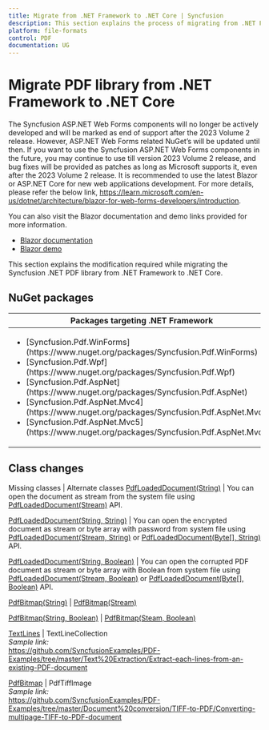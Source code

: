 ```yaml
---
title: Migrate from .NET Framework to .NET Core | Syncfusion 
description: This section explains the process of migrating from .NET Framework to .NET Core for classes, methods, properties and events. 
platform: file-formats
control: PDF
documentation: UG
---
```


# Migrate PDF library from .NET Framework to .NET Core 

The Syncfusion ASP.NET Web Forms components will no longer be actively developed and will be marked as end of support after the 2023 Volume 2 release. However, ASP.NET Web Forms related NuGet’s will be updated until then. If you want to use the Syncfusion ASP.NET Web Forms components in the future, you may continue to use till version 2023 Volume 2 release, and bug fixes will be provided as patches as long as Microsoft supports it, even after the 2023 Volume 2 release. It is recommended to use the latest Blazor or ASP.NET Core for new web applications development. For more details, please refer the below link,
https://learn.microsoft.com/en-us/dotnet/architecture/blazor-for-web-forms-developers/introduction. 

You can also visit the Blazor documentation and demo links provided for more information.
* [Blazor documentation](https://blazor.syncfusion.com/documentation/introduction)
* [Blazor demo](https://blazor.syncfusion.com/demos/)

This section explains the modification required while migrating the Syncfusion .NET PDF library from .NET Framework to .NET Core.

## NuGet packages 

<table>
<tr>
<thead>
<th>Packages targeting .NET Framework</th>
<th>Packages targeting .NET Standard 2.0/.NET Core</th>
</thead>
</tr>
<tr>
<td>
<ul>
<li>[Syncfusion.Pdf.WinForms](https://www.nuget.org/packages/Syncfusion.Pdf.WinForms)</li>
<li>[Syncfusion.Pdf.Wpf](https://www.nuget.org/packages/Syncfusion.Pdf.Wpf)</li>
<li>[Syncfusion.Pdf.AspNet](https://www.nuget.org/packages/Syncfusion.Pdf.AspNet)</li>
<li>[Syncfusion.Pdf.AspNet.Mvc4](https://www.nuget.org/packages/Syncfusion.Pdf.AspNet.Mvc4)</li>
<li>[Syncfusion.Pdf.AspNet.Mvc5](https://www.nuget.org/packages/Syncfusion.Pdf.AspNet.Mvc5)</li>
</ul>
</td>
<td> 
[Syncfusion.Pdf.Net.Core](https://www.nuget.org/packages/Syncfusion.Pdf.Net.Core) 
</td>
</tr>
</table>

## Class changes 

Missing classes | Alternate classes 
[PdfLoadedDocument(String)](https://help.syncfusion.com/cr/file-formats/Syncfusion.Pdf.Parsing.PdfLoadedDocument.html#Syncfusion_Pdf_Parsing_PdfLoadedDocument__ctor_System_String_) | You can open the document as stream from the system file using [PdfLoadedDocument(Stream)](https://help.syncfusion.com/cr/file-formats/Syncfusion.Pdf.Parsing.PdfLoadedDocument.html#Syncfusion_Pdf_Parsing_PdfLoadedDocument__ctor_System_IO_Stream_) API.  

[PdfLoadedDocument(String, String)](https://help.syncfusion.com/cr/file-formats/Syncfusion.Pdf.Parsing.PdfLoadedDocument.html#Syncfusion_Pdf_Parsing_PdfLoadedDocument__ctor_System_String_System_String_) | You can open the encrypted document as stream or byte array with password from system file using [PdfLoadedDocument(Stream, String)](https://help.syncfusion.com/cr/file-formats/Syncfusion.Pdf.Parsing.PdfLoadedDocument.html#Syncfusion_Pdf_Parsing_PdfLoadedDocument__ctor_System_IO_Stream_System_String_) or [PdfLoadedDocument(Byte[], String)](https://help.syncfusion.com/cr/file-formats/Syncfusion.Pdf.Parsing.PdfLoadedDocument.html#Syncfusion_Pdf_Parsing_PdfLoadedDocument__ctor_System_Byte___System_String_) API. 

[PdfLoadedDocument(String, Boolean)](https://help.syncfusion.com/cr/file-formats/Syncfusion.Pdf.Parsing.PdfLoadedDocument.html#Syncfusion_Pdf_Parsing_PdfLoadedDocument__ctor_System_String_System_Boolean_) | You can open the corrupted PDF document as stream or byte array with Boolean from system file using [PdfLoadedDocument(Stream, Boolean)](https://help.syncfusion.com/cr/file-formats/Syncfusion.Pdf.Parsing.PdfLoadedDocument.html#Syncfusion_Pdf_Parsing_PdfLoadedDocument__ctor_System_IO_Stream_System_Boolean_) or [PdfLoadedDocument(Byte[], Boolean)](https://help.syncfusion.com/cr/file-formats/Syncfusion.Pdf.Parsing.PdfLoadedDocument.html#Syncfusion_Pdf_Parsing_PdfLoadedDocument__ctor_System_Byte___System_Boolean_) API. 

[PdfBitmap(String)](https://help.syncfusion.com/cr/file-formats/Syncfusion.Pdf.Graphics.PdfBitmap.html#Syncfusion_Pdf_Graphics_PdfBitmap__ctor_System_String_) | [PdfBitmap(Stream)](https://help.syncfusion.com/cr/file-formats/Syncfusion.Pdf.Graphics.PdfBitmap.html#Syncfusion_Pdf_Graphics_PdfBitmap__ctor_System_IO_Stream_)

[PdfBitmap(String, Boolean)](https://help.syncfusion.com/cr/file-formats/Syncfusion.Pdf.Graphics.PdfBitmap.html#Syncfusion_Pdf_Graphics_PdfBitmap__ctor_System_String_System_Boolean_) | [PdfBitmap(Steam, Boolean)](https://help.syncfusion.com/cr/file-formats/Syncfusion.Pdf.Graphics.PdfBitmap.html#Syncfusion_Pdf_Graphics_PdfBitmap__ctor_System_IO_Stream_System_Boolean_)

[TextLines](https://help.syncfusion.com/cr/file-formats/Syncfusion.Pdf.TextLines.html#constructors) | TextLineCollection <br/> *Sample link:* <br/> https://github.com/SyncfusionExamples/PDF-Examples/tree/master/Text%20Extraction/Extract-each-lines-from-an-existing-PDF-document 

[PdfBitmap](https://help.syncfusion.com/cr/file-formats/Syncfusion.Pdf.Graphics.PdfBitmap.html) | PdfTiffImage <br/> *Sample link:* <br/> https://github.com/SyncfusionExamples/PDF-Examples/tree/master/Document%20conversion/TIFF-to-PDF/Converting-multipage-TIFF-to-PDF-document   

